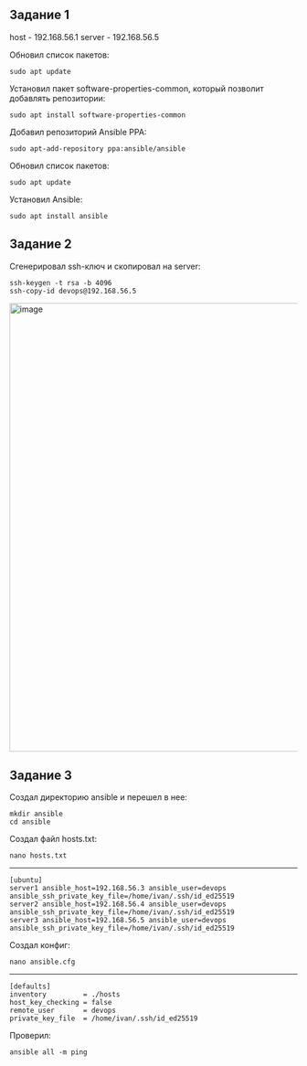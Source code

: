 <h2>Задание 1</h2>
host - 192.168.56.1
server - 192.168.56.5

Обновил список пакетов:

    sudo apt update
Установил пакет software-properties-common, который позволит добавлять репозитории:

    sudo apt install software-properties-common
Добавил репозиторий Ansible PPA:

    sudo apt-add-repository ppa:ansible/ansible
Обновил список пакетов:

    sudo apt update
Установил Ansible:

    sudo apt install ansible
<h2>Задание 2</h2>
Сгенерировал ssh-ключ и скопировал на server:

    ssh-keygen -t rsa -b 4096
    ssh-copy-id devops@192.168.56.5

  <img width="1218" height="785" alt="image" src="https://github.com/user-attachments/assets/f5c936c9-6431-45e5-851c-c7fa0e9ab07d" />
<h2>Задание 3</h2>
Создал директорию ansible и перешел в нее:

    mkdir ansible
    cd ansible
Создал файл hosts.txt:

    nano hosts.txt
***

    [ubuntu]
    server1 ansible_host=192.168.56.3 ansible_user=devops ansible_ssh_private_key_file=/home/ivan/.ssh/id_ed25519 
    server2 ansible_host=192.168.56.4 ansible_user=devops ansible_ssh_private_key_file=/home/ivan/.ssh/id_ed25519 
    server3 ansible_host=192.168.56.5 ansible_user=devops ansible_ssh_private_key_file=/home/ivan/.ssh/id_ed25519
Создал конфиг:

    nano ansible.cfg
***

    [defaults]
    inventory         = ./hosts
    host_key_checking = false
    remote_user       = devops
    private_key_file  = /home/ivan/.ssh/id_ed25519
Проверил:

    ansible all -m ping
